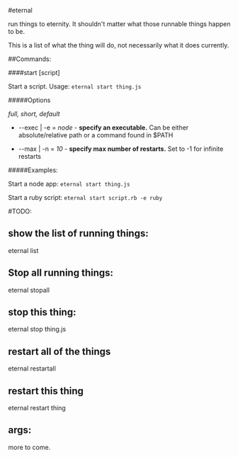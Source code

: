 #eternal

run things to eternity. It shouldn't matter what those runnable things happen to be.

This is a list of what the thing will do, not necessarily what it does currently.


##Commands:

####start \[script\]

Start a script. Usage: `eternal start thing.js`

#####Options

_full, short, default_
* --exec | -e = _node_  - **specify an executable.**
Can be either absolute/relative path or a command found in $PATH

* --max | -n = _10_ - **specify max number of restarts.**
Set to -1 for infinite restarts

#####Examples:

Start a node app:
`eternal start thing.js`

Start a ruby script:
`eternal start script.rb -e ruby`


#TODO:

show the list of running things:
--------------------------------

eternal list

Stop all running things:
------------------------

eternal stopall

stop this thing:
----------------

eternal stop thing.js

restart all of the things
-------------------------

eternal restartall

restart this thing
------------------

eternal restart thing

args:
-----

more to come.
